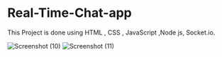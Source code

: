 # Real-Time-Chat-app
This Project is done using HTML , CSS , JavaScript ,Node js, Socket.io.

![Screenshot (10)](https://user-images.githubusercontent.com/104019020/165166456-dfd97d09-8b79-4ae3-9db8-e0a2ac078e4a.png)
![Screenshot (11)](https://user-images.githubusercontent.com/104019020/165166514-a814935f-3bb8-494e-80dd-78f3d6bc4ad6.png)
